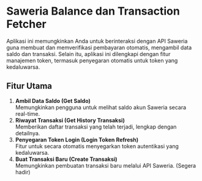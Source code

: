 # Saweria Balance dan Transaction Fetcher

Aplikasi ini memungkinkan Anda untuk berinteraksi dengan API Saweria guna membuat dan memverifikasi pembayaran otomatis, mengambil data saldo dan transaksi. Selain itu, aplikasi ini dilengkapi dengan fitur manajemen token, termasuk penyegaran otomatis untuk token yang kedaluwarsa.

## Fitur Utama

1. **Ambil Data Saldo (Get Saldo)**  
   Memungkinkan pengguna untuk melihat saldo akun Saweria secara real-time.
2. **Riwayat Transaksi (Get History Transaksi)**  
   Memberikan daftar transaksi yang telah terjadi, lengkap dengan detailnya.
3. **Penyegaran Token Login (Login Token Refresh)**  
   Fitur untuk secara otomatis menyegarkan token autentikasi yang kedaluwarsa.
4. **Buat Transaksi Baru (Create Transaksi)**  
   Memungkinkan pembuatan transaksi baru melalui API Saweria. (Segera hadir)
